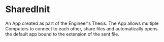 # SharedInit
An App created as part of the Engineer's Thesis. The App allows multiple Computers to connect to each other, share files and automatically opens the default app bound to the extension of the sent file.
